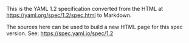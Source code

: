 This is the YAML 1.2 specification converted from the HTML at
https://yaml.org/spec/1.2/spec.html to Markdown.

The sources here can be used to build a new HTML page for this spec version.
See: https://spec.yaml.io/spec/1.2
